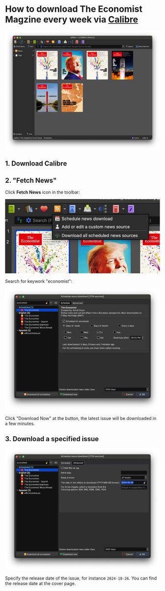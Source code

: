 # How to download **The Economist** Magzine every week via [Calibre](https://calibre-ebook.com/download)

![fetch new icon](images/0.png)

## 1. Download Calibre

## 2. "Fetch News"

Click **Fetch News** icon in the toolbar:

![fetch new icon](images/1.png)

Search for keywork "economist":

![fetch new icon](images/2.png)

Click "Download Now" at the button, the latest issue will be downloaded in a few minutes.

## 3. Download a specified issue

![fetch new icon](images/3.png)

Specify the release date of the issue, for instance `2024-10-26`. You can find the release date at the cover page.
